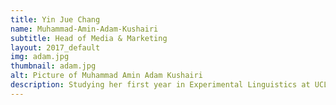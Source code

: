 ```yaml
---
title: Yin Jue Chang
name: Muhammad-Amin-Adam-Kushairi
subtitle: Head of Media & Marketing
layout: 2017_default
img: adam.jpg
thumbnail: adam.jpg
alt: Picture of Muhammad Amin Adam Kushairi
description: Studying her first year in Experimental Linguistics at UCL, Yin Jue believes that it is important for students to equip themselves with relevant technology skills in order to survive in the competitive world today. She realise the importance of MSTC to promote awareness among Malaysian students and give them insights of technological development in Malaysia. The past experiences of this food lover in A-level Student Council and UCL Malaysian Night have equipped her with relevant design and marketing skills to publicize MSTC and attract people from all backgrounds to join.
---
```

